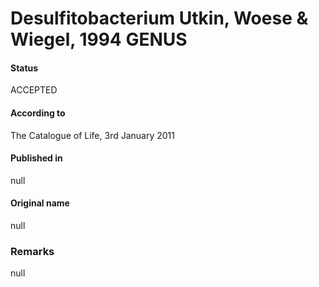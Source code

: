 # Desulfitobacterium Utkin, Woese & Wiegel, 1994 GENUS

#### Status
ACCEPTED

#### According to
The Catalogue of Life, 3rd January 2011

#### Published in
null

#### Original name
null

### Remarks
null